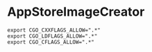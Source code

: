 # AppStoreImageCreator
```
export CGO_CXXFLAGS_ALLOW=".*" 
export CGO_LDFLAGS_ALLOW=".*" 
export CGO_CFLAGS_ALLOW=".*" 
```